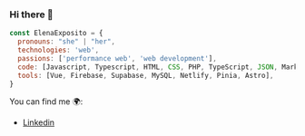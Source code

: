 ### Hi there 👋

```javascript
const ElenaExposito = {
  pronouns: "she" | "her",
  technologies: 'web',
  passions: ['performance web', 'web development'],
  code: [Javascript, Typescript, HTML, CSS, PHP, TypeScript, JSON, MarkDown],
  tools: [Vue, Firebase, Supabase, MySQL, Netlify, Pinia, Astro],
}
```

You can find me 🌍:
- [Linkedin](https://www.linkedin.com/in/elena-exp%C3%B3sito-lara/)

<!--
**ElenaExposito/ElenaExposito** is a ✨ _special_ ✨ repository because its `README.md` (this file) appears on your GitHub profile.

Here are some ideas to get you started:

- 🔭 I’m currently working on ...
- 🌱 I’m currently learning ...
- 👯 I’m looking to collaborate on ...
- 🤔 I’m looking for help with ...
- 💬 Ask me about ...
- 📫 How to reach me: ...
- 😄 Pronouns: ...
- ⚡ Fun fact: ...
-->
